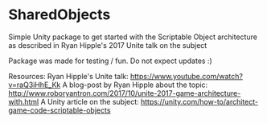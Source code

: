 # SharedObjects
Simple Unity package to get started with the Scriptable Object architecture as described in Ryan Hipple's 2017 Unite talk on the subject

Package was made for testing / fun. Do not expect updates :)

Resources:
Ryan Hipple's Unite talk: https://www.youtube.com/watch?v=raQ3iHhE_Kk
A blog-post by Ryan Hipple about the topic: http://www.roboryantron.com/2017/10/unite-2017-game-architecture-with.html
A Unity article on the subject: https://unity.com/how-to/architect-game-code-scriptable-objects

